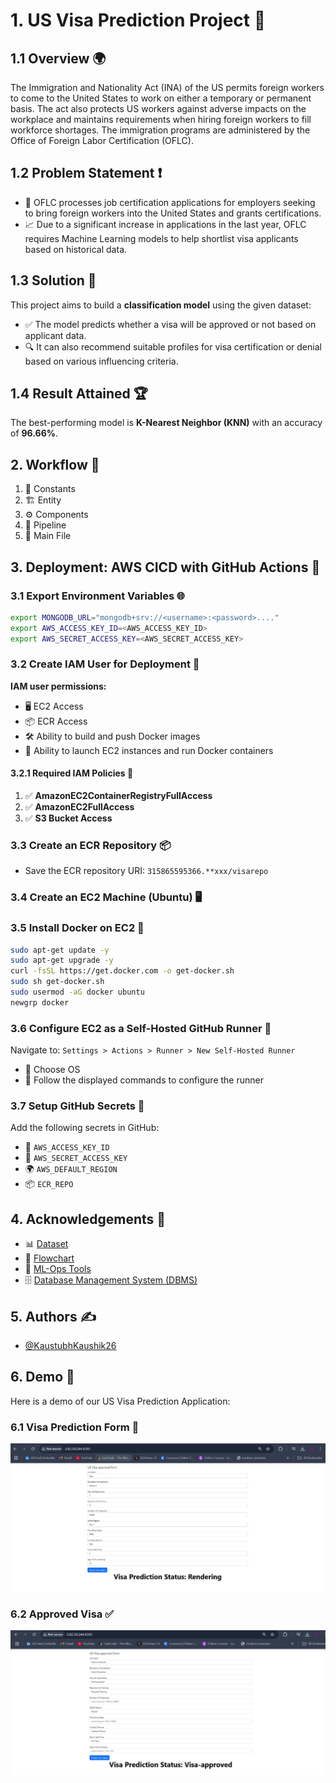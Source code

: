 # 1. US Visa Prediction Project 🛂

## 1.1 Overview 🌍
The Immigration and Nationality Act (INA) of the US permits foreign workers to come to the United States to work on either a temporary or permanent basis. The act also protects US workers against adverse impacts on the workplace and maintains requirements when hiring foreign workers to fill workforce shortages. The immigration programs are administered by the Office of Foreign Labor Certification (OFLC).

## 1.2 Problem Statement ❗
- 🏢 OFLC processes job certification applications for employers seeking to bring foreign workers into the United States and grants certifications.
- 📈 Due to a significant increase in applications in the last year, OFLC requires Machine Learning models to help shortlist visa applicants based on historical data.

## 1.3 Solution 🤖
This project aims to build a **classification model** using the given dataset:
- ✅ The model predicts whether a visa will be approved or not based on applicant data.
- 🔍 It can also recommend suitable profiles for visa certification or denial based on various influencing criteria.

## 1.4 Result Attained 🏆
The best-performing model is **K-Nearest Neighbor (KNN)** with an accuracy of **96.66%**.

## 2. Workflow 📂
1. 📌 Constants
2. 🏗 Entity
3. ⚙️ Components
4. 🚀 Pipeline
5. 🏁 Main File

## 3. Deployment: AWS CICD with GitHub Actions 🚀

### 3.1 Export Environment Variables 🌐
```bash
export MONGODB_URL="mongodb+srv://<username>:<password>...."
export AWS_ACCESS_KEY_ID=<AWS_ACCESS_KEY_ID>
export AWS_SECRET_ACCESS_KEY=<AWS_SECRET_ACCESS_KEY>
```

### 3.2 Create IAM User for Deployment 🔐
**IAM user permissions:**
- 🖥 EC2 Access
- 📦 ECR Access
- 🛠 Ability to build and push Docker images
- 🚀 Ability to launch EC2 instances and run Docker containers

#### 3.2.1 Required IAM Policies 📜
1. ✅ **AmazonEC2ContainerRegistryFullAccess**
2. ✅ **AmazonEC2FullAccess**
3. ✅ **S3 Bucket Access**

### 3.3 Create an ECR Repository 📦
- Save the ECR repository URI: `315865595366.**xxx/visarepo`

### 3.4 Create an EC2 Machine (Ubuntu) 🖥

### 3.5 Install Docker on EC2 🐳
```bash
sudo apt-get update -y
sudo apt-get upgrade -y
curl -fsSL https://get.docker.com -o get-docker.sh
sudo sh get-docker.sh
sudo usermod -aG docker ubuntu
newgrp docker
```

### 3.6 Configure EC2 as a Self-Hosted GitHub Runner 🏃
Navigate to:
`Settings > Actions > Runner > New Self-Hosted Runner`
- 🎯 Choose OS
- 📜 Follow the displayed commands to configure the runner

### 3.7 Setup GitHub Secrets 🔑
Add the following secrets in GitHub:
- 🔐 `AWS_ACCESS_KEY_ID`
- 🔐 `AWS_SECRET_ACCESS_KEY`
- 🌍 `AWS_DEFAULT_REGION`
- 📦 `ECR_REPO`

## 4. Acknowledgements 🙌
- 📊 [Dataset](https://www.kaggle.com/datasets/moro23/easyvisa-dataset)
- 🎨 [Flowchart](https://whimsical.com/)
- 🤖 [ML-Ops Tools](https://www.evidentlyai.com/)
- 🗄 [Database Management System (DBMS)](https://account.mongodb.com/account/login)

## 5. Authors ✍️
- [@KaustubhKaushik26](https://github.com/KaustubhKaushik26/US-Visa-Applications)

## 6. Demo 🚀

Here is a demo of our US Visa Prediction Application:

### 6.1 Visa Prediction Form 📝
![Visa Prediction Form](output\images\output1.jpg)

### 6.2 Approved Visa ✅
![Visa Approved](output\images\output2.jpg)